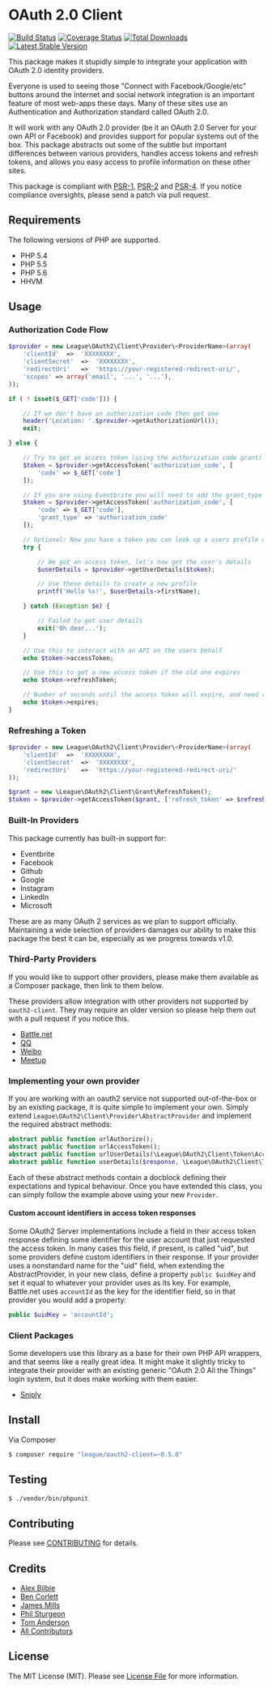 # OAuth 2.0 Client

[![Build Status](https://travis-ci.org/thephpleague/oauth2-client.png?branch=master)](https://travis-ci.org/thephpleague/oauth2-client)
[![Coverage Status](https://coveralls.io/repos/thephpleague/oauth2-client/badge.png)](https://coveralls.io/r/thephpleague/oauth2-client)
[![Total Downloads](https://poser.pugx.org/league/oauth2-client/downloads.png)](https://packagist.org/packages/league/oauth2-client)
[![Latest Stable Version](https://poser.pugx.org/league/oauth2-client/v/stable.png)](https://packagist.org/packages/league/oauth2-client)

This package makes it stupidly simple to integrate your application with OAuth 2.0 identity providers.

Everyone is used to seeing those "Connect with Facebook/Google/etc" buttons around the Internet and social network
integration is an important feature of most web-apps these days. Many of these sites use an Authentication and Authorization standard called OAuth 2.0.

It will work with any OAuth 2.0 provider (be it an OAuth 2.0 Server for your own API or Facebook) and provides support
for popular systems out of the box. This package abstracts out some of the subtle but important differences between various providers, handles access tokens and refresh tokens, and allows you easy access to profile information on these other sites.

This package is compliant with [PSR-1][], [PSR-2][] and [PSR-4][]. If you notice compliance oversights, please send
a patch via pull request.

[PSR-1]: https://github.com/php-fig/fig-standards/blob/master/accepted/PSR-1-basic-coding-standard.md
[PSR-2]: https://github.com/php-fig/fig-standards/blob/master/accepted/PSR-2-coding-style-guide.md
[PSR-4]: https://github.com/php-fig/fig-standards/blob/master/accepted/PSR-4-autoloader.md


## Requirements

The following versions of PHP are supported.

* PHP 5.4
* PHP 5.5
* PHP 5.6
* HHVM

## Usage

### Authorization Code Flow

```php
$provider = new League\OAuth2\Client\Provider\<ProviderName>(array(
    'clientId'  =>  'XXXXXXXX',
    'clientSecret'  =>  'XXXXXXXX',
    'redirectUri'   =>  'https://your-registered-redirect-uri/',
    'scopes' => array('email', '...', '...'),
));

if ( ! isset($_GET['code'])) {

    // If we don't have an authorization code then get one
    header('Location: '.$provider->getAuthorizationUrl());
    exit;

} else {

	// Try to get an access token (using the authorization code grant)
    $token = $provider->getAccessToken('authorization_code', [
    	'code' => $_GET['code']
    ]);

    // If you are using Eventbrite you will need to add the grant_type parameter (see below)
    $token = $provider->getAccessToken('authorization_code', [
    	'code' => $_GET['code'],
    	'grant_type' => 'authorization_code'
    ]);

    // Optional: Now you have a token you can look up a users profile data
    try {

        // We got an access token, let's now get the user's details
        $userDetails = $provider->getUserDetails($token);

        // Use these details to create a new profile
	    printf('Hello %s!', $userDetails->firstName);

    } catch (Exception $e) {

        // Failed to get user details
        exit('Oh dear...');
    }

    // Use this to interact with an API on the users behalf
    echo $token->accessToken;

    // Use this to get a new access token if the old one expires
    echo $token->refreshToken;

    // Number of seconds until the access token will expire, and need refreshing
    echo $token->expires;
}
```

### Refreshing a Token

```php
$provider = new League\OAuth2\Client\Provider\<ProviderName>(array(
    'clientId'  =>  'XXXXXXXX',
    'clientSecret'  =>  'XXXXXXXX',
    'redirectUri'   =>  'https://your-registered-redirect-uri/'
));

$grant = new \League\OAuth2\Client\Grant\RefreshToken();
$token = $provider->getAccessToken($grant, ['refresh_token' => $refreshToken]);
```


### Built-In Providers

This package currently has built-in support for:

- Eventbrite
- Facebook
- Github
- Google
- Instagram
- LinkedIn
- Microsoft

These are as many OAuth 2 services as we plan to support officially. Maintaining a wide selection of providers
damages our ability to make this package the best it can be, especially as we progress towards v1.0.

### Third-Party Providers

If you would like to support other providers, please make them available as a Composer package, then link to them
below.

These providers allow integration with other providers not supported by `oauth2-client`. They may require an older version
so please help them out with a pull request if you notice this.

- [Battle.net](https://packagist.org/packages/depotwarehouse/oauth2-bnet)
- [QQ](https://github.com/tlikai/oauth2-client)
- [Weibo](https://github.com/tlikai/oauth2-client)
- [Meetup](https://github.com/howlowck/meetup-oauth2-provider)

### Implementing your own provider

If you are working with an oauth2 service not supported out-of-the-box or by an existing package, it is quite simple to
implement your own. Simply extend `League\OAuth2\Client\Provider\AbstractProvider` and implement the required abstract
methods:

```php
abstract public function urlAuthorize();
abstract public function urlAccessToken();
abstract public function urlUserDetails(\League\OAuth2\Client\Token\AccessToken $token);
abstract public function userDetails($response, \League\OAuth2\Client\Token\AccessToken $token);
```

Each of these abstract methods contain a docblock defining their expectations and typical behaviour. Once you have
extended this class, you can simply follow the example above using your new `Provider`.

#### Custom account identifiers in access token responses

Some OAuth2 Server implementations include a field in their access token response defining some identifier
for the user account that just requested the access token. In many cases this field, if present, is called "uid", but
some providers define custom identifiers in their response. If your provider uses a nonstandard name for the "uid" field,
when extending the AbstractProvider, in your new class, define a property `public $uidKey` and set it equal to whatever
your provider uses as its key. For example, Battle.net uses `accountId` as the key for the identifier field, so in that
provider you would add a property:

```php
public $uidKey = 'accountId';
```

### Client Packages

Some developers use this library as a base for their own PHP API wrappers, and that seems like a really great idea. It might make it slightly tricky to integrate their provider with an existing generic "OAuth 2.0 All the Things" login system, but it does make working with them easier.

- [Sniply](https://github.com/younes0/sniply)

## Install

Via Composer

``` bash
$ composer require "league/oauth2-client=~0.5.0"
```

## Testing

``` bash
$ ./vendor/bin/phpunit
```

## Contributing

Please see [CONTRIBUTING](https://github.com/thephpleague/oauth2-client/blob/master/CONTRIBUTING.md) for details.


## Credits

- [Alex Bilbie](https://github.com/alexbilbie)
- [Ben Corlett](https://github.com/bencorlett)
- [James Mills](https://github.com/jamesmills)
- [Phil Sturgeon](https://github.com/philsturgeon)
- [Tom Anderson](https://github.com/TomHAnderson)
- [All Contributors](https://github.com/thephpleague/oauth2-client/contributors)


## License

The MIT License (MIT). Please see [License File](https://github.com/thephpleague/oauth2-client/blob/master/LICENSE) for more information.
